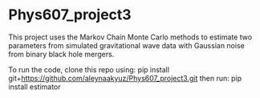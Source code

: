 # Phys607_project3

This project uses the Markov Chain Monte Carlo methods
to estimate two parameters from simulated gravitational wave
data with Gaussian noise from binary black hole mergers.

To run the code, clone this repo using: pip install git+https://github.com/aleynaakyuz/Phys607_project3.git
then run: pip install estimator
